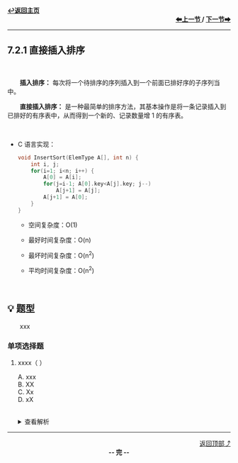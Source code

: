 <a name="top"></a>
<div align="left">
    <a href="/README.md"><b>↩返回主页</b></a>
</div>
<div align="right">
    <b>
    <a href="../7.1%20排序的基本概念/7.1.1%20排序的定义.md">⬅上一节 </a>
    /
    <a href="7.2.2%20折半插入排序.md"> 下一节➡</a>
    </b>
</div>
<hr>

## 7.2.1 直接插入排序

<br>

&emsp;&emsp;**插入排序：** 每次将一个待排序的序列插入到一个前面已排好序的子序列当中。

&emsp;&emsp;**直接插入排序：** 是一种最简单的排序方法，其基本操作是将一条记录插入到已排好的有序表中，从而得到一个新的、记录数量增 1 的有序表。

<br>

+ C 语言实现：

    ```c
    void InsertSort(ElemType A[], int n) {
        int i, j;
        for(i=1; i<n; i++) {
            A[0] = A[i];
            for(j=i-1; A[0].key<A[j].key; j--)
                A[j+1] = A[j];
            A[j+1] = A[0];
        }
    }
    ```

    + 空间复杂度：O(1)

    + 最好时间复杂度：O(n)

    + 最坏时间复杂度：O(n<sup>2</sup>)

    + 平均时间复杂度：O(n<sup>2</sup>)

<br>

## 💡 题型

&emsp;&emsp;xxx

### 单项选择题

1. xxxx（ ）

    A. xxx<br>
    B. XX<br>
    C. Xx<br>
    D. xX<br><br>
    <details>
    <summary>查看解析</summary>
    <p>答案：x</p>
    </details>

<hr>

<div align="right">
    <a href="#top">返回顶部⤴</a>
</div>

<div align="center">
    <b>-- 完 --</b>
</div>